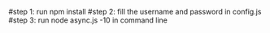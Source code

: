 #step 1: run npm install 
#step 2: fill the username and password in config.js
#step 3: run node async.js -10 in command line
